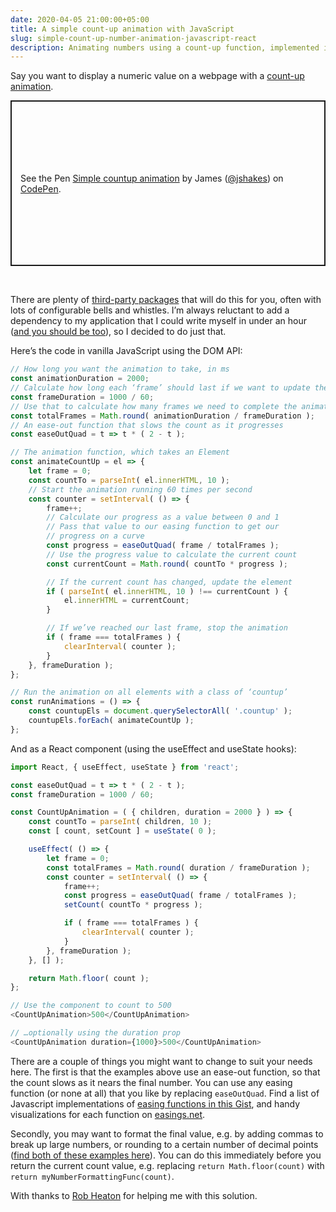 ```yaml
---
date: 2020-04-05 21:00:00+05:00
title: A simple count-up animation with JavaScript
slug: simple-count-up-number-animation-javascript-react
description: Animating numbers using a count-up function, implemented in vanilla JavaScript and React
---
```

Say you want to display a numeric value on a webpage with a [count-up animation](https://codepen.io/jshakes/pen/KKpjdYv).

<p class="codepen" data-height="265" data-theme-id="light" data-default-tab="js,result" data-user="jshakes" data-slug-hash="KKpjdYv" style="height: 265px; box-sizing: border-box; display: flex; align-items: center; justify-content: center; border: 2px solid; margin: 1em 0; padding: 1em;" data-pen-title="Simple countup animation">
  <span>See the Pen <a href="https://codepen.io/jshakes/pen/KKpjdYv">
  Simple countup animation</a> by James (<a href="https://codepen.io/jshakes">@jshakes</a>)
  on <a href="https://codepen.io">CodePen</a>.</span>
</p>
<br>

There are plenty of [third-party packages](https://www.npmjs.com/package/react-countup) that will do this for you, often with lots of configurable bells and whistles. I’m always reluctant to add a dependency to my application that I could write myself in under an hour ([and you should be too](https://www.theregister.co.uk/2016/03/23/npm_left_pad_chaos/)), so I decided to do just that.

Here’s the code in vanilla JavaScript using the DOM API:

```javascript
// How long you want the animation to take, in ms
const animationDuration = 2000;
// Calculate how long each ‘frame’ should last if we want to update the animation 60 times per second
const frameDuration = 1000 / 60;
// Use that to calculate how many frames we need to complete the animation
const totalFrames = Math.round( animationDuration / frameDuration );
// An ease-out function that slows the count as it progresses
const easeOutQuad = t => t * ( 2 - t );

// The animation function, which takes an Element
const animateCountUp = el => {
	let frame = 0;
	const countTo = parseInt( el.innerHTML, 10 );
	// Start the animation running 60 times per second
	const counter = setInterval( () => {
		frame++;
		// Calculate our progress as a value between 0 and 1
		// Pass that value to our easing function to get our
		// progress on a curve
		const progress = easeOutQuad( frame / totalFrames );
		// Use the progress value to calculate the current count
		const currentCount = Math.round( countTo * progress );

		// If the current count has changed, update the element
		if ( parseInt( el.innerHTML, 10 ) !== currentCount ) {
			el.innerHTML = currentCount;
		}

		// If we’ve reached our last frame, stop the animation
		if ( frame === totalFrames ) {
			clearInterval( counter );
		}
	}, frameDuration );
};

// Run the animation on all elements with a class of ‘countup’
const runAnimations = () => {
	const countupEls = document.querySelectorAll( '.countup' );
	countupEls.forEach( animateCountUp );
};

```

And as a React component (using the useEffect and useState hooks):

```javascript
import React, { useEffect, useState } from 'react';

const easeOutQuad = t => t * ( 2 - t );
const frameDuration = 1000 / 60;

const CountUpAnimation = ( { children, duration = 2000 } ) => {
	const countTo = parseInt( children, 10 );
	const [ count, setCount ] = useState( 0 );

	useEffect( () => {
		let frame = 0;
		const totalFrames = Math.round( duration / frameDuration );
		const counter = setInterval( () => {
			frame++;
			const progress = easeOutQuad( frame / totalFrames );
			setCount( countTo * progress );

			if ( frame === totalFrames ) {
				clearInterval( counter );
			}
		}, frameDuration );
	}, [] );

	return Math.floor( count );
};

// Use the component to count to 500
<CountUpAnimation>500</CountUpAnimation>

// …optionally using the duration prop
<CountUpAnimation duration={1000}>500</CountUpAnimation>
```

There are a couple of things you might want to change to suit your needs here. The first is that the examples above use an ease-out function, so that the count slows as it nears the final number. You can use any easing function (or none at all) that you like by replacing `easeOutQuad`.  Find a list of Javascript implementations of [easing functions in this Gist](https://gist.github.com/gre/1650294), and handy visualizations for each function on [easings.net](https://easings.net).

Secondly, you may want to format the final value, e.g. by adding commas to break up large numbers, or rounding to a certain number of decimal points ([find both of these examples here](https://blog.abelotech.com/posts/number-currency-formatting-javascript/)). You can do this immediately before you return the current count value, e.g. replacing `return Math.floor(count)` with  `return myNumberFormattingFunc(count)`.

With thanks to [Rob Heaton](https://robertheaton.com/) for helping me with this solution.
